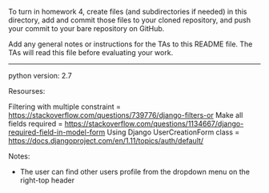 To turn in homework 4, create files (and subdirectories if needed) in
this directory, add and commit those files to your cloned repository,
and push your commit to your bare repository on GitHub.

Add any general notes or instructions for the TAs to this README file.
The TAs will read this file before evaluating your work.


-----
python version: 2.7

Resourses:

Filtering with multiple constraint = https://stackoverflow.com/questions/739776/django-filters-or
Make all fields required = https://stackoverflow.com/questions/1134667/django-required-field-in-model-form
Using Django UserCreationForm class = https://docs.djangoproject.com/en/1.11/topics/auth/default/

Notes:
- The user can find other users profile from the dropdown menu on the right-top header
